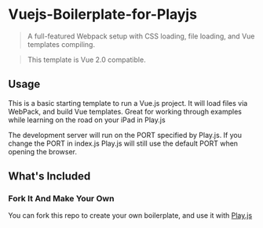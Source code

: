 # Vuejs-Boilerplate-for-Playjs

> A full-featured Webpack setup with CSS loading, file loading, and Vue templates compiling.

> This template is Vue 2.0 compatible. 

## Usage

This is a basic starting template to run a Vue.js project. It will load files via WebPack, and build Vue templates. Great for working through examples while learning on the road on your iPad in Play.js

The development server will run on the PORT specified by Play.js. If you change the PORT in index.js Play.js will still use the default PORT when opening the browser.

## What's Included


### Fork It And Make Your Own

You can fork this repo to create your own boilerplate, and use it with [Play.js](https://playdotjs.com)
